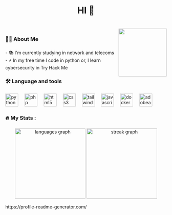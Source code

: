 <h1 align="center">HI 👋</h1>

###

<br clear="both">

<img align="right" height="150" src="https://imgs.search.brave.com/i3WqlVaiZj_gVZjXxPpQbMm1rcpnWxkCWg4rtEfbpNc/rs:fit:860:0:0/g:ce/aHR0cHM6Ly93d3cu/aWNlZ2lmLmNvbS93/cC1jb250ZW50L3Vw/bG9hZHMvMjAyMi8x/Mi9pY2VnaWYtNTAy/LmdpZg.gif"  />

###

<h3 align="left">👩‍💻  About Me</h3>

###

<p align="left">- 📚 I'm currently studying in network and telecoms<br>- ⚡ In my free time I code in python or, I learn cybersecurity in Try Hack Me</p>

###

<h3 align="left">🛠 Language and tools</h3>

###

<div align="left">
  <img src="https://skillicons.dev/icons?i=py" height="40" alt="python logo"  />
  <img width="12" />
  <img src="https://skillicons.dev/icons?i=php" height="40" alt="php logo"  />
  <img width="12" />
  <img src="https://skillicons.dev/icons?i=html" height="40" alt="html5 logo"  />
  <img width="12" />
  <img src="https://skillicons.dev/icons?i=css" height="40" alt="css3 logo"  />
  <img width="12" />
  <img src="https://skillicons.dev/icons?i=tailwind" height="40" alt="tailwindcss logo"  />
  <img width="12" />
  <img src="https://skillicons.dev/icons?i=js" height="40" alt="javascript logo"  />
  <img width="12" />
  <img src="https://skillicons.dev/icons?i=docker" height="40" alt="docker logo"  />
  <img width="12" />
  <img src="https://skillicons.dev/icons?i=ae" height="40" alt="adobeaftereffects logo"  />
</div>

###

<h3 align="left">🔥   My Stats :</h3>

###

<div align="center">
  <img src="https://github-readme-stats.vercel.app/api/top-langs?username=LudovicARHIMAN&locale=en&hide_title=false&layout=compact&card_width=320&langs_count=6&theme=dark&hide_border=true&order=2" height="220" alt="languages graph"  />
  <img src="https://streak-stats.demolab.com?user=LudovicARHIMAN&locale=en&mode=daily&theme=dark&hide_border=true&border_radius=5&order=3" height="220" alt="streak graph"  />
</div>

<p>https://profile-readme-generator.com/</p>
